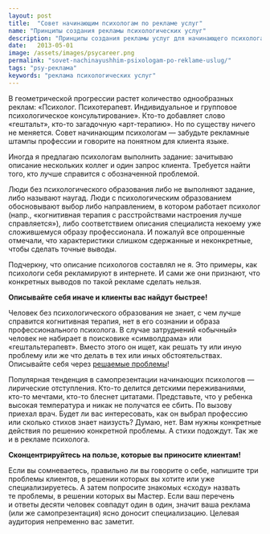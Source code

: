 ```yaml
---
layout: post
title:  "Совет начинающим психологам по рекламе услуг"
name: "Принципы создания рекламы психологических услуг"
description: "Принципы создания рекламы услуг для начинающего психолога"
date:   2013-05-01			 
image: /assets/images/psycareer.png
permalink: "sovet-nachinayushhim-psixologam-po-reklame-uslug/"
tags: "psy-реклама"
keywords: "реклама психологических услуг"
---
```


<p>В&nbsp;геометрической прогрессии растет количество однообразных реклам: «Психолог. Психотерапевт. Индивидуальное и&nbsp;групповое психологическое консультирование». Кто-то добавляет слово «гештальт», кто-то загадочную «арт-терапию». Но&nbsp;по&nbsp;существу ничего не&nbsp;меняется. Совет начинающим психологам&nbsp;— забудьте рекламные штампы профессии и&nbsp;говорите на&nbsp;понятном для клиента языке. </p>
<p>Иногда я&nbsp;предлагаю психологам выполнить задание: зачитываю описание нескольких коллег и&nbsp;один запрос клиента. Требуется найти того, кто лучше справится с&nbsp;обозначенной проблемой. </p>
<p>Люди без психологического образования либо не&nbsp;выполняют задание, либо называют наугад. Люди с&nbsp;психологическим образованием обосновывают выбор либо направлением, в&nbsp;котором работает психолог (напр., «когнитивная терапия с&nbsp;расстройствами настроения лучше справляется»), либо соответствием описания специалиста некоему уже сложившемуся образу профессионала. И&nbsp;пожалуй все опрошенные отмечали, что характеристики слишком сдержанные и&nbsp;неконкретные, чтобы сделать точные выводы.</p>
<p>Подчеркну, что описание психологов составлял не&nbsp;я. Это примеры, как психологи себя рекламируют в&nbsp;интернете. И&nbsp;сами&nbsp;же они признают, что конкретных выводов по&nbsp;такой рекламе сделать нельзя.</p>
<p><strong>Описывайте себя иначе и&nbsp;клиенты вас найдут быстрее!</strong></p>
<p>Человек без психологического образования не&nbsp;знает, с&nbsp;чем лучше справится когнитивная терапия, нет в&nbsp;его сознании и&nbsp;образа профессионального психолога. В&nbsp;случае затруднений «обычный» человек не&nbsp;набирает в&nbsp;поисковике «символдрама» или «гештальтерапевт». Вместо этого он&nbsp;ищет, как решать ту&nbsp;или иную проблему или&nbsp;же что делать в&nbsp;тех или иных обстоятельствах. Описывайте себя через <a href="/sfery-specializacii-psixologa/">решаемые проблемы</a>!</p>
<p>Популярная тенденция в&nbsp;самопрезентации начинающих психологов&nbsp;— лирические отступления. Кто-то делится детскими переживаниями, кто-то мечтами, кто-то блеснет цитатами. Представьте, что у&nbsp;ребенка высокая температура и&nbsp;никак не&nbsp;получатся ее&nbsp;сбить. По&nbsp;вызову приехал врач. Будет&nbsp;ли вас интересовать, как он&nbsp;выбрал профессию или сколько стихов знает наизусть? Думаю, нет. Вам нужны конкретные действия по&nbsp;решению конкретной проблемы. А&nbsp;стихи подождут. Так&nbsp;же и&nbsp;в&nbsp;рекламе психолога.</p>
<p><strong>Сконцентрируйтесь на&nbsp;пользе, которые вы&nbsp;приносите клиентам!</strong></p>
<p>Если вы&nbsp;сомневаетесь, правильно&nbsp;ли вы&nbsp;говорите о&nbsp;себе, напишите три проблемы клиентов, в&nbsp;решении которых вы&nbsp;хотите или уже специализируетесь. А&nbsp;затем попросите знакомых «сходу» назвать те&nbsp;проблемы, в&nbsp;решении которых вы&nbsp;Мастер. Если ваш перечень и&nbsp;ответы десяти человек совпадут один в&nbsp;один, значит ваша реклама (или&nbsp;же самопрезентация) ясно доносит специализацию. Целевая аудитория непременно вас заметит.</p>